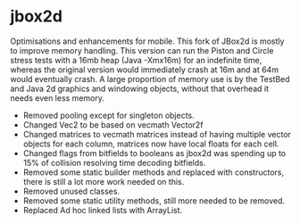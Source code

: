 # jbox2d
Optimisations and enhancements for mobile.
This fork of JBox2d is mostly to improve memory handling. This version can run the Piston and Circle stress tests with a 16mb heap (Java -Xmx16m) for an indefinite time, whereas the original version would immediately crash at 16m and at 64m would eventually crash. A large proportion of memory use is by the TestBed and Java 2d graphics and windowing objects, without that overhead it needs even less memory.

- Removed pooling except for singleton objects.  
- Changed Vec2 to be based on vecmath Vector2f
- Changed matrices to vecmath matrices instead of having multiple vector objects for each column, matrices now have local floats for each cell.
- Changed flags from bitfields to booleans as jbox2d was spending up to 15% of collision resolving time decoding bitfields.
- Removed some static builder methods and replaced with constructors, there is still a lot more work needed on this.
- Removed unused classes.
- Removed some static utility methods, still more needed to be removed.
- Replaced Ad hoc linked lists with ArrayList.

